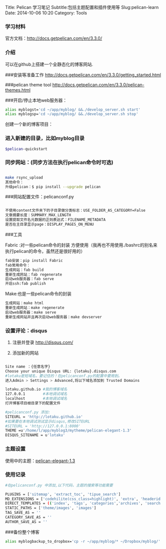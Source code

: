 Title: Pelican 学习笔记
Subtitle:包括主题配置和插件使用等
Slug:pelican-learn
Date: 2014-10-06 10:20
Category: Tools

### 学习材料
官方文档：http://docs.getpelican.com/en/3.3.0/
### 介绍
可以在github上搭建一个全静态化的博客网站.

###安装等准备工作
http://docs.getpelican.com/en/3.3.0/getting_started.html

###pelican theme tool
http://docs.getpelican.com/en/3.3.0/pelican-themes.html

###开启/停止本地web服务器：
```bash
alias myblogst='cd ~/app/myblog/ &&./develop_server.sh start'
alias myblogsp='cd ~/app/myblog/ &&./develop_server.sh stop'
```
创建一个新的博客项目：

### 进入新建的目录，比如myblog目录

```bash
$pelican-quickstart
```

### 同步网站：(同步方法在执行pelican命令时可选)
```bash

make rsync_upload
其他命令：
升级pelican：$ pip install --upgrade pelican
```
###网站配置文件：pelicanconf.py
```bash

不使用content文件夹下的子目录做分类标志：USE_FOLDER_AS_CATEGORY=False
文章摘要长度：SUMMARY_MAX_LENGTH
设置提取文件名元数据的正则表达式：FILENAME_METADATA
是否在主目录显示page：DISPLAY_PAGES_ON_MENU
```
###工具

Fabric :对一些pelican命令的封装 方便使用（我再也不用使用./bashrc的别名来执行pelican的命令，虽然还是很好用的）

```bash
fab安装：pip install Fabric
fab常用命令：
生成网站：fab build
重新生成网站：fab regenerate
启动web服务器：fab serve
开启ssh:fab publish
```

Make:也是一些pelican命令的封装

```bash
生成网站：make html
重新生成网站：make regenerate
启动web服务器：make serve
重新生成网站并且再次启动web服务器：make devserver
```

### 设置评论：disqus
1. 注册并登录 http://disqus.com/

2. 添加新的网站
```bash

Site name ：{任意名字}
Choose your unique Disqus URL: {lotaku}.disqus.com
#lotaku是短域名，要记住的！在pelicanconf.py的配置中要用到。
进入Admin > Settings > Advanced,将以下域名添加到 Trusted Domains

lotaku.github.io #我的博客域名
127.0.0.1        #本地调试域名
localhost        #本地调试域名
打开博客项目根目录下的配置文件

#pelicanconf.py 添加:
SITEURL = 'http://lotaku.github.io'
#如果要在本地调试测试显示disqus,修改SITEURL
#SITEURL = 'http://127.0.0.1:8000'
THEME =u'/home/l/app/myblog3/mytheme/pelican-elegant-1.3'
DISQUS_SITENAME = u'lotaku'
```

### 主题设置

使用中的主题：[pelican-elegant-1.3](http://oncrashreboot.com/elegant-best-pelican-theme-features)

### 使用记录
```bash
#在pelicanconf.py 中添加,以下代码，主题的搜索等功能需要

PLUGINS = ['sitemap', 'extract_toc', 'tipue_search']
MD_EXTENSIONS = ['codehilite(css_class=highlight)', 'extra', 'headerid', 'toc']
DIRECT_TEMPLATES = (('index', 'tags', 'categories','archives', 'search', '404'))
STATIC_PATHS = ['theme/images', 'images']
TAG_SAVE_AS = ''
CATEGORY_SAVE_AS = ''
AUTHOR_SAVE_AS = ''
```

###备份整个博客
```bash
alias myblogbackup_to_dropbox='cp -r ~/app/myblog/* ~/Dropbox/myblog/'
```